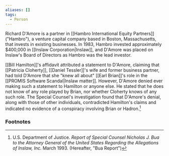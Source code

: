 ```yaml
---
aliases: []
tags:
  - Person
---
```

Richard D'Amore is a partner in [[Hambro International Equity Partners]] ("Hambro"), a venture capital company based in Boston, Massachusetts, that invests in existing businesses. In 1983, Hambro invested approximately $400,000 in [[Inslaw Corporation|Inslaw]], and D'Amore was placed on Inslaw's Board of Directors as Hambro was the lead investor.

[[Bill Hamilton]]'s affidavit attributed a statement to D'Amore, claiming that [[Patricia Cloherty]], [[Daniel Tessler]]'s wife and former business partner, had told D'Amore that she "knew all about" [[Earl Brian]]'s role in the [[PROMIS Software Scandal|Inslaw matter]]. However, D'Amore denied ever making such a statement to Hamilton or anyone else. He stated that he does not know of any role played by Brian, nor whether Cloherty knows of any such role. The Special Counsel's investigation found that D'Amore's denial, along with those of other individuals, contradicted Hamilton's claims and indicated no evidence of a conspiracy involving Brian or Hadron.[^1]

### Footnotes

[^1]: U.S. Department of Justice. *Report of Special Counsel Nicholas J. Bua to the Attorney General of the United States Regarding the Allegations of Inslaw, Inc.* March 1993. (Hereafter, "Bua Report")